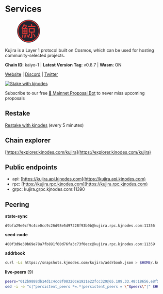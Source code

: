 # Services

<figure><img src="https://raw.githubusercontent.com/kj89/cosmos-images/main/logos/kujira.png" alt=""><figcaption></figcaption></figure>

Kujira is a Layer 1 protocol built on Cosmos, which can be used for  hosting community-selected projects.

**Chain ID**: kaiyo-1 | **Latest Version Tag**: v0.8.7 | **Wasm**: ON

[Website](https://kujira.app) | [Discord](https://discord.gg/teamkujira) | [Twitter](https://twitter.com/TeamKujira)

[![Stake with kjnodes](https://i.ibb.co/cr44Q8j/button-stake-with-kjnodes.png)](https://restake.app/kujira/kujiravaloper1tnuqj73jfn3724lqz34c27tuv80nv336sadqym)

Subscribe to our free [🤖 Mainnet Proposal Bot](https://t.me/kjnodes_proposal_bot) to never miss upcoming proposals

## Restake

[Restake with kjnodes](https://restake.app/kujira/kujiravaloper1tnuqj73jfn3724lqz34c27tuv80nv336sadqym) (every 5 minutes)
## Chain explorer
[https://explorer.kjnodes.com/kujira](https://explorer.kjnodes.com/kujira)

## Public endpoints

* api: [https://kujira.api.kjnodes.com](https://kujira.api.kjnodes.com)
* rpc: [https://kujira.rpc.kjnodes.com](https://kujira.rpc.kjnodes.com)
* grpc: kujira.grpc.kjnodes.com:11390

## Peering

**state-sync**

```text
d9bfa29e0cf9c4ce0cc9c26d98e5d97228f93b0b@kujira.rpc.kjnodes.com:11356
```

**seed-node**

```text
400f3d9e30b69e78a7fb891f60d76fa3c73f0ecc@kujira.rpc.kjnodes.com:11359
```

**addrbook**
```bash
curl -Ls https://snapshots.kjnodes.com/kujira/addrbook.json > $HOME/.kujira/config/addrbook.json
```

**live-peers** (9)
```bash
peers="012b9888db14d1c4cc8f08320ce1921e22fcc329@65.109.33.48:18656,e8f53eab61a5cb9f2c3460c739080ee86f2b80cc@13.40.82.236:26656,b802fbfb83d6400639f17f2883f30a46ee6b05ad@51.210.223.185:32095,e751b31b5444ed4a7489a456be805c736756eeb8@195.3.223.19:26656,ecafd5cadaf3526a588550a7bc343ce2670c988d@185.16.39.231:26656,66c551ebcb68fe343c7e2720593dc47426813a68@93.189.30.101:26656,08dae6e7a7b2da2697ed3dd982b57fab2c3cf64b@5.75.178.169:26635,09076c7908db88316498cf4cd4702a8d269e0da9@15.235.114.85:26656,58fc044463399f5c2d94a39e3474ea6196dab0bd@65.108.198.118:11856"
sed -i -e "s|^persistent_peers *=.*|persistent_peers = \"$peers\"|" $HOME/.kujira/config/config.toml
```
